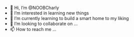 - 👋 Hi, I’m @NOOBCharly
- 👀 I’m interested in learning new things 
- 🌱 I’m currently learning to build a smart home to my liking
- 💞️ I’m looking to collaborate on ...
- 📫 How to reach me ...

<!---
NOOBCharly/NOOBCharly is a ✨ special ✨ repository because its `README.md` (this file) appears on your GitHub profile.
You can click the Preview link to take a look at your changes.
--->
